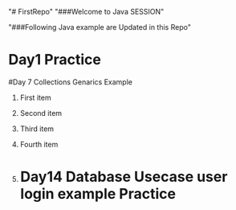 "# FirstRepo" 
"###Welcome to Java SESSION"


"###Following Java example are Updated in this Repo"

# Day1 Practice 

#Day 7 Collections Genarics Example

1. First item
2. Second item
3. Third item
4. Fourth item

5. # Day14  Database Usecase user login example  Practice 
